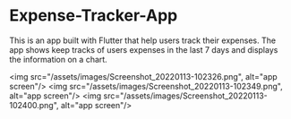 # Expense-Tracker-App
This is an app built with Flutter that help users track their expenses. The app shows keep tracks of users expenses in the last 7 days and displays the information on a chart.

<img src="/assets/images/Screenshot_20220113-102326.png", alt="app screen"/>
<img src="/assets/images/Screenshot_20220113-102349.png", alt="app screen"/>
<img src="/assets/images/Screenshot_20220113-102400.png", alt="app screen"/>
